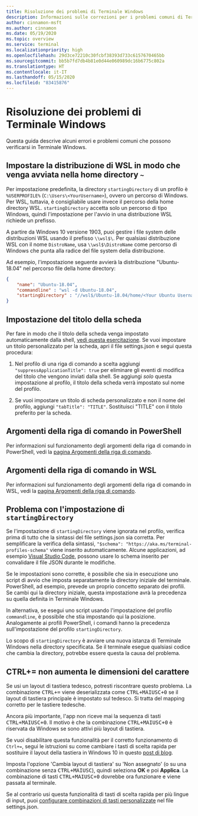 ```yaml
---
title: Risoluzione dei problemi di Terminale Windows
description: Informazioni sulle correzioni per i problemi comuni di Terminale Windows.
author: cinnamon-msft
ms.author: cinnamon
ms.date: 05/19/2020
ms.topic: overview
ms.service: terminal
ms.localizationpriority: high
ms.openlocfilehash: 29d3ce72210c30fcbf38393d733c6157670465bb
ms.sourcegitcommit: bb5b7fd7db4b81e0d44e060989dc16b6775c802a
ms.translationtype: HT
ms.contentlocale: it-IT
ms.lasthandoff: 05/15/2020
ms.locfileid: "83415876"
---
```

# <a name="troubleshooting-in-windows-terminal"></a>Risoluzione dei problemi di Terminale Windows

Questa guida descrive alcuni errori e problemi comuni che possono verificarsi in Terminale Windows.

## <a name="set-your-wsl-distribution-to-start-in-the-home--directory-when-launched"></a>Impostare la distribuzione di WSL in modo che venga avviata nella home directory `~`

Per impostazione predefinita, la directory `startingDirectory` di un profilo è `%USERPROFILE%` (`C:\Users\<YourUsername>`), ovvero un percorso di Windows. Per WSL, tuttavia, è consigliabile usare invece il percorso della home directory WSL. `startingDirectory` accetta solo un percorso di tipo Windows, quindi l'impostazione per l'avvio in una distribuzione WSL richiede un prefisso.

A partire da Windows 10 versione 1903, puoi gestire i file system delle distribuzioni WSL usando il prefisso `\\wsl$\`. Per qualsiasi distribuzione WSL con il nome `DistroName`, usa `\\wsl$\DistroName` come percorso di Windows che punta alla radice del file system della distribuzione.

Ad esempio, l'impostazione seguente avvierà la distribuzione "Ubuntu-18.04" nel percorso file della home directory:

```json
{
    "name": "Ubuntu-18.04",
    "commandline" : "wsl -d Ubuntu-18.04",
    "startingDirectory" : "//wsl$/Ubuntu-18.04/home/<Your Ubuntu Username>",
}
```

## <a name="setting-the-tab-title"></a>Impostazione del titolo della scheda

Per fare in modo che il titolo della scheda venga impostato automaticamente dalla shell, [vedi questa esercitazione](./tutorials/tab-title.md). Se vuoi impostare un titolo personalizzato per la scheda, apri il file settings.json e segui questa procedura:

1. Nel profilo di una riga di comando a scelta aggiungi `"suppressApplicationTitle": true` per eliminare gli eventi di modifica del titolo che vengono inviati dalla shell. Se aggiungi *solo* questa impostazione al profilo, il titolo della scheda verrà impostato sul nome del profilo.

2. Se vuoi impostare un titolo di scheda personalizzato e non il nome del profilo, aggiungi `"tabTitle": "TITLE"`. Sostituisci "TITLE" con il titolo preferito per la scheda.

## <a name="command-line-arguments-in-powershell"></a>Argomenti della riga di comando in PowerShell

Per informazioni sul funzionamento degli argomenti della riga di comando in PowerShell, vedi la [pagina Argomenti della riga di comando](./command-line-arguments.md).

## <a name="command-line-arguments-in-wsl"></a>Argomenti della riga di comando in WSL

Per informazioni sul funzionamento degli argomenti della riga di comando in WSL, vedi la [pagina Argomenti della riga di comando](./command-line-arguments.md).

## <a name="problem-setting-startingdirectory"></a>Problema con l'impostazione di `startingDirectory`

Se l'impostazione di `startingDirectory` viene ignorata nel profilo, verifica prima di tutto che la sintassi del file settings.json sia corretta. Per semplificare la verifica della sintassi, `"$schema": "https://aka.ms/terminal-profiles-schema"` viene inserito automaticamente. Alcune applicazioni, ad esempio [Visual Studio Code](https://code.visualstudio.com/download), possono usare lo schema inserito per convalidare il file JSON durante le modifiche.

Se le impostazioni sono corrette, è possibile che sia in esecuzione uno script di avvio che imposta separatamente la directory iniziale del terminale. PowerShell, ad esempio, prevede un proprio concetto separato dei profili. Se cambi qui la directory iniziale, questa impostazione avrà la precedenza su quella definita in Terminale Windows.

In alternativa, se esegui uno script usando l'impostazione del profilo `commandline`, è possibile che stia impostando qui la posizione. Analogamente ai profili PowerShell, i comandi hanno la precedenza sull'impostazione del profilo `startingDirectory`.

Lo scopo di `startingDirectory` è avviare una nuova istanza di Terminale Windows nella directory specificata. Se il terminale esegue qualsiasi codice che cambia la directory, potrebbe essere questa la causa del problema.

## <a name="ctrl-does-not-increase-the-font-size"></a>CTRL+= non aumenta le dimensioni del carattere

Se usi un layout di tastiera tedesco, potresti riscontrare questo problema. La combinazione <kbd>CTRL+=</kbd> viene deserializzata come <kbd>CTRL+MAIUSC+0</kbd> se il layout di tastiera principale è impostato sul tedesco. Si tratta del mapping corretto per le tastiere tedesche.

Ancora più importante, l'app non riceve mai la sequenza di tasti <kbd>CTRL+MAIUSC+0</kbd>. Il motivo è che la combinazione <kbd>CTRL+MAIUSC+0</kbd> è riservata da Windows se sono attivi più layout di tastiera.

Se vuoi disabilitare questa funzionalità per il corretto funzionamento di `Ctrl+=`, segui le istruzioni su come cambiare i tasti di scelta rapida per sostituire il layout della tastiera in Windows 10 in questo [post di blog](https://winaero.com/blog/change-hotkeys-switch-keyboard-layout-windows-10/).

Imposta l'opzione 'Cambia layout di tastiera' su 'Non assegnato' (o su una combinazione senza <kbd>CTRL+MAIUSC</kbd>), quindi seleziona **OK** e poi **Applica**. La combinazione di tasti <kbd>CTRL+MAIUSC+0</kbd> dovrebbe ora funzionare e viene passata al terminale.

Se al contrario usi questa funzionalità di tasti di scelta rapida per più lingue di input, puoi [configurare combinazioni di tasti personalizzate](./customize-settings/key-bindings.md) nel file settings.json.
